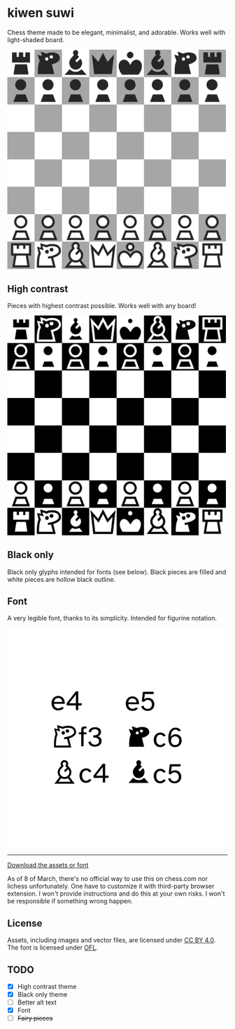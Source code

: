 # kiwen suwi

Chess theme made to be elegant, minimalist, and adorable. Works well with light-shaded board.

<img src="./version/1.100/kiwen-suwi/preview.png" width="500" alt="Chess" />

## High contrast

Pieces with highest contrast possible. Works well with any board!

<img src="./version/1.100/kiwen-suwi-high-contrast/preview.png" width="500" alt="Chess" />

## Black only

Black only glyphs intended for fonts (see below). Black pieces are filled and white pieces are hollow black outline.

## Font

A very legible font, thanks to its simplicity. Intended for figurine notation.

![pawn to e4, pawn to e5, knight to f3, knight to c6, bishop to c4, bishop to c5](./version/1.200/preview-font.png)

---

[Download the assets or font](https://github.com/neverRare/kiwen-suwi/releases)

As of 8 of March, there's no official way to use this on chess.com nor lichess unfortunately. One have to customize it with third-party browser extension. I won't provide instructions and do this at your own risks. I won't be responsible if something wrong happen.

## License

Assets, including images and vector files, are licensed under [CC BY 4.0](LICENSE-CC%20BY%204.0). The font is licensed under [OFL](LICENSE-OFL).

## TODO

- [x] High contrast theme
- [x] Black only theme
- [ ] Better alt text
- [x] Font
- [ ] ~~Fairy pieces~~
